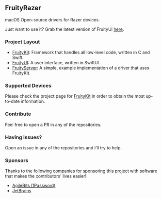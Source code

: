 ## FruityRazer

macOS Open-source drivers for Razer devices.

Just want to use it? Grab the latest version of FruityUI [here](https://github.com/FruityRazer/FruityUI/releases).

### Project Layout

 - [FruityKit](https://github.com/FruityRazer/FruityKit): Framework that handles all low-level code, written in C and Swift.
 - [FruityUI](https://github.com/FruityRazer/FruityUI): A user interface, written in SwiftUI.
 - [FruityServer](https://github.com/FruityRazer/FruityServer): A simple, example implementation of a driver that uses FruityKit.

### Supported Devices

Please check the project page for [FruityKit](https://github.com/FruityRazer/FruityKit) in order to obtain the most up-to-date information.

### Contribute

Feel free to open a PR in any of the repositories.

### Having issues?

Open an issue in any of the repositories and I'll try to help.

### Sponsors

Thanks to the following companies for sponsoring this project with software that makes the contributors' lives easier!

- [AgileBits (1Password)](https://1password.com)
- [JetBrains](https://jb.gg/OpenSource)
